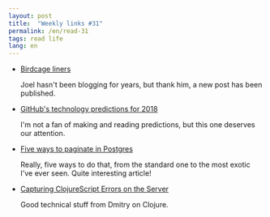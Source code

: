 ```yaml
---
layout: post
title:  "Weekly links #31"
permalink: /en/read-31
tags: read life
lang: en
---
```


[link1]: https://www.joelonsoftware.com/2018/01/12/birdcage-liners/
[link2]: https://github.com/blog/2480-github-s-technology-predictions-for-2018
[link3]: https://www.citusdata.com/blog/2016/03/30/five-ways-to-paginate/
[link4]: http://yogthos.net/posts/2018-01-12-ClojureScriptErrorPropagation.html

- [Birdcage liners][link1]

  Joel hasn't been blogging for years, but thank him, a new post has been
  published.

- [GitHub's technology predictions for 2018][link2]

  I'm not a fan of making and reading predictions, but this one deserves our
  attention.

- [Five ways to paginate in Postgres][link3]

  Really, five ways to do that, from the standard one to the most exotic I've
  ever seen. Quite interesting article!

- [Capturing ClojureScript Errors on the Server][link4]

  Good technical stuff from Dmitry on Clojure.
